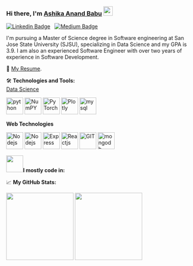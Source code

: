 ### Hi there, I'm [Ashika Anand Babu](https://www.linkedin.com/in/ashikaa/) <img src="https://media.giphy.com/media/hvRJCLFzcasrR4ia7z/giphy.gif" width="25px">

[![Linkedin Badge](https://img.shields.io/badge/-LinkedIn-0e76a8?style=flat-square&logo=Linkedin&logoColor=white)](https://www.linkedin.com/in/ashikaa/)
&nbsp;
[![Medium Badge](https://img.shields.io/badge/medium-%2312100E.svg?&style=for-square&logo=medium&logoColor=white)](https://medium.com/@ashika.pobbathi)

I'm pursuing a Master of Science degree in Software engineering at San Jose State University (SJSU), specializing in Data Science and my GPA is 3.9. I am also an experienced Software Engineer with over two years of experience in Software Development.   

📝 [My Resume](https://drive.google.com/file/d/1mn0o6HlOw-0ilQ4BMx7jzd9X3niQEQya/view?usp=sharing).

 🛠 **Technologies and Tools:**    
<u>Data Science</u>
<p align="left">
      <img src="https://www.vectorlogo.zone/logos/python/python-icon.svg" alt="python" width="45" height="45"/>
      <img src="https://www.vectorlogo.zone/logos/numpy/numpy-icon.svg" alt="NumPY" width="45" height="45"/>
      <img src="https://www.vectorlogo.zone/logos/pytorch/pytorch-icon.svg" alt="PyTorch" width="45" height="45"/>
      <img src="https://www.vectorlogo.zone/logos/plotly/plotly-icon.svg" alt="Plotly" width="45" height="45"/> 
      <img src="https://www.vectorlogo.zone/logos/mysql/mysql-icon.svg" alt="mysql" width="45" height="45"/>
</p>    

**Web Technologies**    

<p align="left">
      <img src="https://www.vectorlogo.zone/logos/javascript/javascript-icon.svg" alt="Nodejs" width="45" height="45"/>
      <img src="https://www.vectorlogo.zone/logos/nodejs/nodejs-icon.svg" alt="Nodejs" width="45" height="45"/>
      <img src="https://www.vectorlogo.zone/logos/express/express-icon.svg" alt="Express" width="45" height="45"/>
      <img src="https://www.vectorlogo.zone/logos/react/react-icon.svg" alt="Reactjs" width="45" height="45"/>
      <img src="https://www.vectorlogo.zone/logos/git-scm/git-scm-icon.svg" alt="GIT" width="45" height="45"/> 
      <img src="https://www.vectorlogo.zone/logos/mongodb/mongodb-icon.svg" alt="mongodb" width="45" height="45"/>
</p>   
     
     
<img src="https://github.com/TheDudeThatCode/TheDudeThatCode/blob/master/Assets/Developer.gif" width="45px">**I mostly code in:**


📈 **My GitHub Stats:**
<p>
  <img height="180em" src="https://github-readme-stats.vercel.app/api?username=AshikaAnand12&show_icons=true&hide_border=true&&count_private=true&include_all_commits=true" />
  <img height="180em" src="https://github-readme-stats.vercel.app/api/top-langs/?username=AshikaAnand12&show_icons=true&hide_border=true&layout=compact&langs_count=8"/>
</p>

